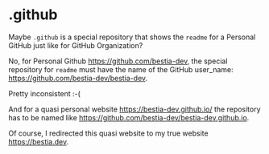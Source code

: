 # .github

Maybe `.github` is a special repository that shows the `readme` for a Personal GitHub just like for GitHub Organization?

No, for Personal Github <https://github.com/bestia-dev>, the special repository for `readme` must have the name of the GitHub user_name: <https://github.com/bestia-dev/bestia-dev>.

Pretty inconsistent :-(

And for a quasi personal website <https://bestia-dev.github.io/> the repository has to be named like <https://github.com/bestia-dev/bestia-dev.github.io>.

Of course, I redirected this quasi website to my true website <https://bestia.dev>.
